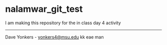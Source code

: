# nalamwar_git_test
I am making this repository for the in class day 4 activity

---
Dave Yonkers - yonkers4@msu.edu
kk eae man
